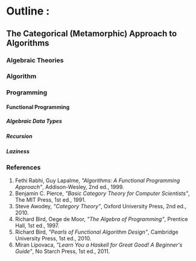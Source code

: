 # Outline :
## The Categorical (Metamorphic) Approach to Algorithms

### Algebraic Theories

### Algorithm

### Programming
#### Functional Programming
##### Algebraic Data Types
##### Recursion
##### Laziness

###  References
1. Fethi Rabhi, Guy Lapalme, _"Algorithms: A Functional Programming Approach"_, Addison-Wesley, 2nd ed., 1999.
1. Benjamin C. Pierce, _"Basic Category Theory for Computer Scientists"_, The MIT Press, 1st ed., 1991.
1. Steve Awodey, _"Category Theory"_, Oxford University Press, 2nd ed., 2010.
1. Richard Bird, Oege de Moor, _"The Algebra of Programming"_, Prentice Hall, 1st ed., 1997.
1. Richard Bird, _"Pearls of Functional Algorithm Design"_, Cambridge University Press, 1st ed., 2010.
1. Miran Lipovaca, _"Learn You a Haskell for Great Good! A Beginner's Guide"_, No Starch Press, 1st ed., 2011.
